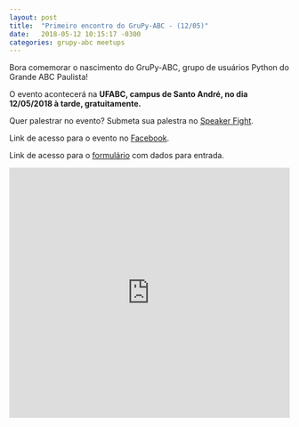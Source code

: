 ```yaml
---
layout: post
title:  "Primeiro encontro do GruPy-ABC - (12/05)"
date:   2018-05-12 10:15:17 -0300
categories: grupy-abc meetups
---
```


Bora comemorar o nascimento do GruPy-ABC, grupo de usuários Python do Grande ABC Paulista!

O evento acontecerá na <b> UFABC, campus de Santo André, no dia 12/05/2018 à tarde, gratuitamente. </b>

Quer palestrar no evento? Submeta sua palestra no [Speaker Fight][speaker-fight].

Link de acesso para o evento no [Facebook][fb-event].

Link de acesso para o [formulário][form-data] com dados para entrada.

<iframe src="https://www.google.com/maps/embed?pb=!1m18!1m12!1m3!1d3654.8758466510862!2d-46.530501585368256!3d-23.644616884641625!2m3!1f0!2f0!3f0!3m2!1i1024!2i768!4f13.1!3m3!1m2!1s0x94ce4297b7880d57%3A0xaeddba2a824280b6!2sUniversidade+Federal+do+ABC%2C+C%C3%A2mpus+Santo+Andr%C3%A9!5e0!3m2!1spt-BR!2sbr!4v1525486080754" width="100%" height="450" frameborder="0" style="border:0" allowfullscreen></iframe>


[speaker-fight]: https://speakerfight.com/events/primeiro-encontro-do-grupy-abc/
[fb-event]: #
[form-data]: https://renanmoura1.typeform.com/to/DDUPem